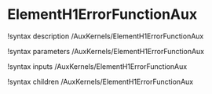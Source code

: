 <!-- MOOSE Documentation Stub: Remove this when content is added. -->

# ElementH1ErrorFunctionAux
!syntax description /AuxKernels/ElementH1ErrorFunctionAux

!syntax parameters /AuxKernels/ElementH1ErrorFunctionAux

!syntax inputs /AuxKernels/ElementH1ErrorFunctionAux

!syntax children /AuxKernels/ElementH1ErrorFunctionAux
